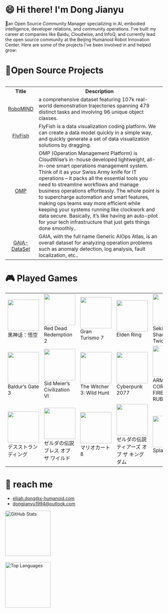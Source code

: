 # 😄 Hi there! I'm Dong Jianyu
 🔭an Open Source Community Manager specializing in AI, embodied intelligence, developer relations, and community operations. I've built my career at companies like Baidu, Cloudwise, and InfoQ, and currently lead the open source community at the Beijing Humanoid Robot Innovation Center. Here are some of the projects I've been involved in and helped grow:

# 🌱Open Source Projects
<table><tbody>

<table class="table table-striped table-bordered table-vcenter"/>
    <tbody>
    <tr><th> Title </th> <th>Description</th>
    <tr>
       <td align="center" > <a href="https://x-humanoid-robomind.github.io/">RoboMIND</a></td>
        <td>  a comprehensive dataset featuring 107k real-world demonstration trajectories spanning 479 distinct tasks and involving 96 unique object classes.<br></a></td>
     <tr>
         <td align="center" > <a href="https://github.com/CloudWise-OpenSource/FlyFish">FlyFish</a></td>
        <td>FlyFish is a data visualization coding platform. We can create a data model quickly in a simple way, and quickly generate a set of data visualization solutions by dragging.<br></a></td>
    </tr>
     <tr>
          <td align="center" > <a href="https://github.com/CloudWise-OpenSource/OMP">OMP</a></td>
        <td>OMP (Operation Management Platform) is CloudWise’s in-house developed lightweight, all-in-one smart operations management system. Think of it as your Swiss Army knife for IT operations – it packs all the essential tools you need to streamline workflows and manage business operations effortlessly. The whole point is to supercharge automation and smart features, making ops teams way more efficient while keeping your systems running like clockwork and data secure. Basically, it’s like having an auto-pilot for your tech infrastructure that just gets things done smoothly..<br></a></td>
    </tr>
    <tr>
          <td align="center" > <a href="https://github.com/CloudWise-OpenSource/GAIA-DataSet">GAIA-DataSet</a></td>
        <td> GAIA, with the full name Generic AIOps Atlas, is an overall dataset for analyzing operation problems such as anomaly detection, log analysis, fault localization, etc..<br></a></td>
    </tr>
    </tr>
    </tbody>
</table>


# 🎮 Played Games 


<table>
  <tr>
    <td><img src="https://shared.cloudflare.steamstatic.com/store_item_assets/steam/apps/2358720/b7f722ddd5e23503f598586aa3700dd4d827bb2d/capsule_231x87.jpg" width="100"><br/>黑神话：悟空</td>
    <td><img src="https://shared.fastly.steamstatic.com/store_item_assets/steam/apps/1174180/header.jpg?t=1720558643" width="100"><br/>Red Dead Redemption 2</td>
    <td><img src="https://upload.wikimedia.org/wikipedia/zh/8/8c/Gran_Turismo_7_Coverart.jpg" width="100"><br/>Gran Turismo 7</td>
    <td><img src="https://upload.wikimedia.org/wikipedia/zh/6/62/Elden_Ring_cover.png" width="100"><br/>Elden Ring</td>
    <td><img src="https://upload.wikimedia.org/wikipedia/zh/f/fe/Sekiro_art_%28Re-uploaded%29.jpg" width="100"><br/>Sekiro: Shadows Die Twice</td>
    <td><img src="https://upload.wikimedia.org/wikipedia/zh/0/0a/V_coverart_1024x768.jpg" width="100"><br/>GTA5</td>
  </tr>
  <tr>
    <td><img src="https://upload.wikimedia.org/wikipedia/zh/1/12/Baldur%27s_Gate_3_cover_art.jpg" width="100"><br/>Baldur’s Gate 3</td>
    <td><img src="https://upload.wikimedia.org/wikipedia/zh/e/ee/%E3%80%8A%E6%96%87%E6%98%8EVI%E3%80%8B%E5%B0%81%E9%9D%A2.jpg" width="100"><br/>Sid Meier’s Civilization VI</td>
    <td><img src="https://upload.wikimedia.org/wikipedia/zh/0/0c/Witcher_3_cover_art.jpg" width="100"><br/>The Witcher 3: Wild Hunt</td>
    <td><img src="https://upload.wikimedia.org/wikipedia/zh/9/9f/Cyberpunk_2077_box_art.jpg" width="100"><br/>Cyberpunk 2077</td>
    <td><img src="https://shared.fastly.steamstatic.com/store_item_assets/steam/apps/1888160/header_schinese.jpg?t=1726158706" width="100"><br/>ARMORED CORE VI FIRES OF RUBICON</td>
    <td><img src="https://upload.wikimedia.org/wikipedia/zh/b/b6/Ghost_of_Tsushima.jpg" width="100"><br/>Ghost of Tsushima</td>
  </tr>
  <tr>
    <td><img src="https://upload.wikimedia.org/wikipedia/zh/6/65/Death_stranding_cover.jpg" width="100"><br/>デスストランディング</td>
    <td><img src="https://upload.wikimedia.org/wikipedia/zh/1/1a/The_Legend_of_Zelda_Breath_of_the_Wild.png" width="100"><br/>ゼルダの伝説 ブレス オブ ザ ワイルド</td>
    <td><img src="https://upload.wikimedia.org/wikipedia/zh/3/37/Mario_Kart_8_DX.jpg" width="100"><br/>マリオカート8</td>
    <td><img src="https://upload.wikimedia.org/wikipedia/zh/9/97/%E8%96%A9%E7%88%BE%E9%81%94%E5%82%B3%E8%AA%AA%E7%8E%8B%E5%9C%8B%E4%B9%8B%E6%B7%9A.jpg" width="100"><br/>ゼルダの伝説 ティアーズ オブ ザ キングダム</td>
    <td><img src="https://upload.wikimedia.org/wikipedia/zh/9/99/%E6%96%AF%E6%99%AE%E6%8B%89%E9%81%813%E5%B0%81%E9%9D%A2.jpg" width="100"><br/>Splatoon 3</td>
     <td><img src="https://upload.wikimedia.org/wikipedia/zh/0/03/Super_smash_bros_ultimate_2018.jpg" width="100"><br/>大乱闘スマッシュブラザーズ SPECIAL</td>
  </tr>
</table>



# 👯 reach me
- elijah.dong@x-humanoid.com
- dongjianyu1994@outlook.com


<div style="display: flex; flex-direction: column; gap: 20px;">
  <img 
    height="145em" 
    src="https://github-readme-stats.vercel.app/api?username=soulferryman&show_icons=true&icon_color=CE1D2D&text_color=718096&bg_color=ffffff&include_all_commits=false&hide=stars" 
    alt="GitHub Stats"
  />
  <img 
    height="145em" 
    src="https://github-readme-stats.vercel.app/api/top-langs/?username=soulferryman&exclude_repo=KNN-Image-Classification&show_icons=true&text_color=718096&layout=compact&langs_count=6&bg_color=ffffff" 
    alt="Top Languages"
  />
</div>

